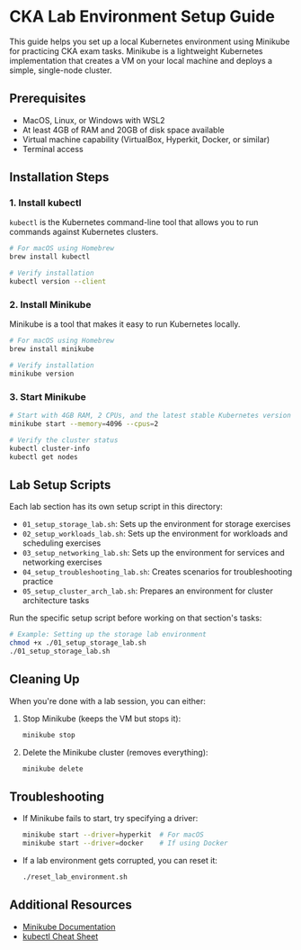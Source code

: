 # CKA Lab Environment Setup Guide

This guide helps you set up a local Kubernetes environment using Minikube for practicing CKA exam tasks. Minikube is a lightweight Kubernetes implementation that creates a VM on your local machine and deploys a simple, single-node cluster.

## Prerequisites

- MacOS, Linux, or Windows with WSL2
- At least 4GB of RAM and 20GB of disk space available
- Virtual machine capability (VirtualBox, Hyperkit, Docker, or similar)
- Terminal access

## Installation Steps

### 1. Install kubectl

`kubectl` is the Kubernetes command-line tool that allows you to run commands against Kubernetes clusters.

```bash
# For macOS using Homebrew
brew install kubectl

# Verify installation
kubectl version --client
```

### 2. Install Minikube

Minikube is a tool that makes it easy to run Kubernetes locally.

```bash
# For macOS using Homebrew
brew install minikube

# Verify installation
minikube version
```

### 3. Start Minikube

```bash
# Start with 4GB RAM, 2 CPUs, and the latest stable Kubernetes version
minikube start --memory=4096 --cpus=2

# Verify the cluster status
kubectl cluster-info
kubectl get nodes
```

## Lab Setup Scripts

Each lab section has its own setup script in this directory:

- `01_setup_storage_lab.sh`: Sets up the environment for storage exercises
- `02_setup_workloads_lab.sh`: Sets up the environment for workloads and scheduling exercises
- `03_setup_networking_lab.sh`: Sets up the environment for services and networking exercises
- `04_setup_troubleshooting_lab.sh`: Creates scenarios for troubleshooting practice
- `05_setup_cluster_arch_lab.sh`: Prepares an environment for cluster architecture tasks

Run the specific setup script before working on that section's tasks:

```bash
# Example: Setting up the storage lab environment
chmod +x ./01_setup_storage_lab.sh
./01_setup_storage_lab.sh
```

## Cleaning Up

When you're done with a lab session, you can either:

1. Stop Minikube (keeps the VM but stops it):
   ```bash
   minikube stop
   ```

2. Delete the Minikube cluster (removes everything):
   ```bash
   minikube delete
   ```

## Troubleshooting

- If Minikube fails to start, try specifying a driver:
  ```bash
  minikube start --driver=hyperkit  # For macOS
  minikube start --driver=docker    # If using Docker
  ```

- If a lab environment gets corrupted, you can reset it:
  ```bash
  ./reset_lab_environment.sh
  ```

## Additional Resources

- [Minikube Documentation](https://minikube.sigs.k8s.io/docs/)
- [kubectl Cheat Sheet](https://kubernetes.io/docs/reference/kubectl/cheatsheet/)
